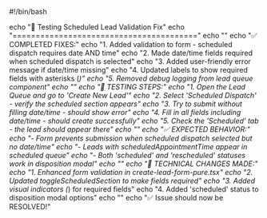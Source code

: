 #!/bin/bash

echo "🧪 Testing Scheduled Lead Validation Fix"
echo "========================================"
echo ""
echo "✅ COMPLETED FIXES:"
echo "1. Added validation to form - scheduled dispatch requires date AND time"
echo "2. Made date/time fields required when scheduled dispatch is selected"
echo "3. Added user-friendly error message if date/time missing"
echo "4. Updated labels to show required fields with asterisks (*)"
echo "5. Removed debug logging from lead queue component"
echo ""
echo "🎯 TESTING STEPS:"
echo "1. Open the Lead Queue and go to 'Create New Lead'"
echo "2. Select 'Scheduled Dispatch' - verify the scheduled section appears"
echo "3. Try to submit without filling date/time - should show error"
echo "4. Fill in all fields including date/time - should create successfully"
echo "5. Check the 'Scheduled' tab - the lead should appear there"
echo ""
echo "✅ EXPECTED BEHAVIOR:"
echo "- Form prevents submission when scheduled dispatch selected but no date/time"
echo "- Leads with scheduledAppointmentTime appear in scheduled queue"
echo "- Both 'scheduled' and 'rescheduled' statuses work in disposition modal"
echo ""
echo "🔧 TECHNICAL CHANGES MADE:"
echo "1. Enhanced form validation in create-lead-form-pure.tsx"
echo "2. Updated toggleScheduledSection to make fields required"
echo "3. Added visual indicators (*) for required fields"
echo "4. Added 'scheduled' status to disposition modal options"
echo ""
echo "✅ Issue should now be RESOLVED!"
